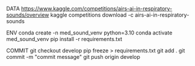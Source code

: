 DATA
https://www.kaggle.com/competitions/airs-ai-in-respiratory-sounds/overview
kaggle competitions download -c airs-ai-in-respiratory-sounds

ENV
conda create -n med_sound_venv python=3.10
conda activate med_sound_venv
pip install -r requirements.txt

COMMIT 
git checkout develop
pip freeze > requirements.txt
git add .
git commit -m "commit message"
git push origin develop